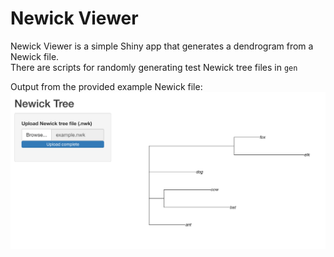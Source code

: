 # Newick Viewer
Newick Viewer is a simple Shiny app that generates a dendrogram from a Newick file.  
There are scripts for randomly generating test Newick tree files in `gen`  
  
Output from the provided example Newick file:  
![](/example/example.png)
